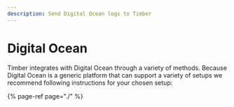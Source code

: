 ```yaml
---
description: Send Digital Ocean logs to Timber
---
```


# Digital Ocean

Timber integrates with Digital Ocean through a variety of methods. Because Digital Ocean is a generic platform that can support a variety of setups we recommend following instructions for your chosen setup:

{% page-ref page="./" %}

